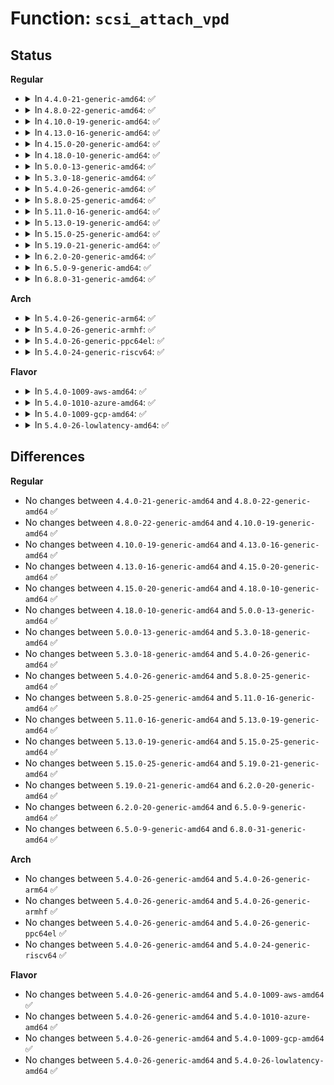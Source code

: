 # Function: <code>scsi_attach_vpd</code>

## Status
<b>Regular</b>
<ul>
<li>
<details>
<summary>In <code>4.4.0-21-generic-amd64</code>: ✅</summary>

```c
void scsi_attach_vpd(struct scsi_device * sdev)
```

```json
{
  "name": "scsi_attach_vpd",
  "collision_type": "Unique Global",
  "inline_type": "No",
  "funcs": [
    {
      "addr": 18446744071584775072,
      "name": "scsi_attach_vpd",
      "external": true,
      "loc": "drivers/scsi/scsi.c:779",
      "file": "drivers/scsi/scsi.c",
      "inline": "seen, unknown",
      "caller_inline": [],
      "caller_func": [
        "drivers/scsi/scsi_scan.c:scsi_probe_and_add_lun"
      ]
    }
  ],
  "symbols": [
    {
      "addr": 18446744071584775072,
      "name": "scsi_attach_vpd",
      "section": ".text",
      "bind": "STB_GLOBAL",
      "size": 425
    }
  ]
}
```
</details>
</li>
<li>
<details>
<summary>In <code>4.8.0-22-generic-amd64</code>: ✅</summary>

```c
void scsi_attach_vpd(struct scsi_device * sdev)
```

```json
{
  "name": "scsi_attach_vpd",
  "collision_type": "Unique Global",
  "inline_type": "No",
  "funcs": [
    {
      "addr": 18446744071585134992,
      "name": "scsi_attach_vpd",
      "external": true,
      "loc": "drivers/scsi/scsi.c:779",
      "file": "drivers/scsi/scsi.c",
      "inline": "seen, unknown",
      "caller_inline": [],
      "caller_func": [
        "drivers/scsi/scsi_scan.c:scsi_rescan_device",
        "drivers/scsi/scsi_scan.c:scsi_probe_and_add_lun"
      ]
    }
  ],
  "symbols": [
    {
      "addr": 18446744071585134992,
      "name": "scsi_attach_vpd",
      "section": ".text",
      "bind": "STB_GLOBAL",
      "size": 562
    }
  ]
}
```
</details>
</li>
<li>
<details>
<summary>In <code>4.10.0-19-generic-amd64</code>: ✅</summary>

```c
void scsi_attach_vpd(struct scsi_device * sdev)
```

```json
{
  "name": "scsi_attach_vpd",
  "collision_type": "Unique Global",
  "inline_type": "No",
  "funcs": [
    {
      "addr": 18446744071585329136,
      "name": "scsi_attach_vpd",
      "external": true,
      "loc": "drivers/scsi/scsi.c:782",
      "file": "drivers/scsi/scsi.c",
      "inline": "seen, unknown",
      "caller_inline": [],
      "caller_func": [
        "drivers/scsi/scsi_scan.c:scsi_rescan_device",
        "drivers/scsi/scsi_scan.c:scsi_probe_and_add_lun"
      ]
    }
  ],
  "symbols": [
    {
      "addr": 18446744071585329136,
      "name": "scsi_attach_vpd",
      "section": ".text",
      "bind": "STB_GLOBAL",
      "size": 562
    }
  ]
}
```
</details>
</li>
<li>
<details>
<summary>In <code>4.13.0-16-generic-amd64</code>: ✅</summary>

```c
void scsi_attach_vpd(struct scsi_device * sdev)
```

```json
{
  "name": "scsi_attach_vpd",
  "collision_type": "Unique Global",
  "inline_type": "No",
  "funcs": [
    {
      "addr": 18446744071585414608,
      "name": "scsi_attach_vpd",
      "external": true,
      "loc": "drivers/scsi/scsi.c:423",
      "file": "drivers/scsi/scsi.c",
      "inline": "seen, unknown",
      "caller_inline": [],
      "caller_func": [
        "drivers/scsi/scsi_scan.c:scsi_rescan_device",
        "drivers/scsi/scsi_scan.c:scsi_probe_and_add_lun"
      ]
    }
  ],
  "symbols": [
    {
      "addr": 18446744071585414608,
      "name": "scsi_attach_vpd",
      "section": ".text",
      "bind": "STB_GLOBAL",
      "size": 562
    }
  ]
}
```
</details>
</li>
<li>
<details>
<summary>In <code>4.15.0-20-generic-amd64</code>: ✅</summary>

```c
void scsi_attach_vpd(struct scsi_device * sdev)
```

```json
{
  "name": "scsi_attach_vpd",
  "collision_type": "Unique Global",
  "inline_type": "No",
  "funcs": [
    {
      "addr": 18446744071585844960,
      "name": "scsi_attach_vpd",
      "external": true,
      "loc": "drivers/scsi/scsi.c:474",
      "file": "drivers/scsi/scsi.c",
      "inline": "seen, unknown",
      "caller_inline": [],
      "caller_func": [
        "drivers/scsi/scsi_scan.c:scsi_rescan_device",
        "drivers/scsi/scsi_scan.c:scsi_probe_and_add_lun"
      ]
    }
  ],
  "symbols": [
    {
      "addr": 18446744071585844960,
      "name": "scsi_attach_vpd",
      "section": ".text",
      "bind": "STB_GLOBAL",
      "size": 195
    }
  ]
}
```
</details>
</li>
<li>
<details>
<summary>In <code>4.18.0-10-generic-amd64</code>: ✅</summary>

```c
void scsi_attach_vpd(struct scsi_device * sdev)
```

```json
{
  "name": "scsi_attach_vpd",
  "collision_type": "Unique Global",
  "inline_type": "No",
  "funcs": [
    {
      "addr": 18446744071586092032,
      "name": "scsi_attach_vpd",
      "external": true,
      "loc": "drivers/scsi/scsi.c:474",
      "file": "drivers/scsi/scsi.c",
      "inline": "seen, unknown",
      "caller_inline": [],
      "caller_func": [
        "drivers/scsi/scsi_scan.c:scsi_rescan_device",
        "drivers/scsi/scsi_scan.c:scsi_probe_and_add_lun"
      ]
    }
  ],
  "symbols": [
    {
      "addr": 18446744071586092032,
      "name": "scsi_attach_vpd",
      "section": ".text",
      "bind": "STB_GLOBAL",
      "size": 186
    }
  ]
}
```
</details>
</li>
<li>
<details>
<summary>In <code>5.0.0-13-generic-amd64</code>: ✅</summary>

```c
void scsi_attach_vpd(struct scsi_device * sdev)
```

```json
{
  "name": "scsi_attach_vpd",
  "collision_type": "Unique Global",
  "inline_type": "No",
  "funcs": [
    {
      "addr": 18446744071586238208,
      "name": "scsi_attach_vpd",
      "external": true,
      "loc": "drivers/scsi/scsi.c:474",
      "file": "drivers/scsi/scsi.c",
      "inline": "seen, unknown",
      "caller_inline": [],
      "caller_func": [
        "drivers/scsi/scsi_scan.c:scsi_rescan_device",
        "drivers/scsi/scsi_scan.c:scsi_probe_and_add_lun"
      ]
    }
  ],
  "symbols": [
    {
      "addr": 18446744071586238208,
      "name": "scsi_attach_vpd",
      "section": ".text",
      "bind": "STB_GLOBAL",
      "size": 186
    }
  ]
}
```
</details>
</li>
<li>
<details>
<summary>In <code>5.3.0-18-generic-amd64</code>: ✅</summary>

```c
void scsi_attach_vpd(struct scsi_device * sdev)
```

```json
{
  "name": "scsi_attach_vpd",
  "collision_type": "Unique Global",
  "inline_type": "No",
  "funcs": [
    {
      "addr": 18446744071586481632,
      "name": "scsi_attach_vpd",
      "external": true,
      "loc": "drivers/scsi/scsi.c:454",
      "file": "drivers/scsi/scsi.c",
      "inline": "seen, unknown",
      "caller_inline": [],
      "caller_func": [
        "drivers/scsi/scsi_scan.c:scsi_rescan_device",
        "drivers/scsi/scsi_scan.c:scsi_add_lun"
      ]
    }
  ],
  "symbols": [
    {
      "addr": 18446744071586481632,
      "name": "scsi_attach_vpd",
      "section": ".text",
      "bind": "STB_GLOBAL",
      "size": 199
    }
  ]
}
```
</details>
</li>
<li>
<details>
<summary>In <code>5.4.0-26-generic-amd64</code>: ✅</summary>

```c
void scsi_attach_vpd(struct scsi_device * sdev)
```

```json
{
  "name": "scsi_attach_vpd",
  "collision_type": "Unique Global",
  "inline_type": "No",
  "funcs": [
    {
      "addr": 18446744071586629424,
      "name": "scsi_attach_vpd",
      "external": true,
      "loc": "drivers/scsi/scsi.c:454",
      "file": "drivers/scsi/scsi.c",
      "inline": "seen, unknown",
      "caller_inline": [],
      "caller_func": [
        "drivers/scsi/scsi_scan.c:scsi_rescan_device",
        "drivers/scsi/scsi_scan.c:scsi_add_lun"
      ]
    }
  ],
  "symbols": [
    {
      "addr": 18446744071586629424,
      "name": "scsi_attach_vpd",
      "section": ".text",
      "bind": "STB_GLOBAL",
      "size": 199
    }
  ]
}
```
</details>
</li>
<li>
<details>
<summary>In <code>5.8.0-25-generic-amd64</code>: ✅</summary>

```c
void scsi_attach_vpd(struct scsi_device * sdev)
```

```json
{
  "name": "scsi_attach_vpd",
  "collision_type": "Unique Global",
  "inline_type": "No",
  "funcs": [
    {
      "addr": 18446744071587424816,
      "name": "scsi_attach_vpd",
      "external": true,
      "loc": "drivers/scsi/scsi.c:440",
      "file": "drivers/scsi/scsi.c",
      "inline": "seen, unknown",
      "caller_inline": [],
      "caller_func": [
        "drivers/scsi/scsi_scan.c:scsi_rescan_device",
        "drivers/scsi/scsi_scan.c:scsi_add_lun"
      ]
    }
  ],
  "symbols": [
    {
      "addr": 18446744071587424816,
      "name": "scsi_attach_vpd",
      "section": ".text",
      "bind": "STB_GLOBAL",
      "size": 561
    }
  ]
}
```
</details>
</li>
<li>
<details>
<summary>In <code>5.11.0-16-generic-amd64</code>: ✅</summary>

```c
void scsi_attach_vpd(struct scsi_device * sdev)
```

```json
{
  "name": "scsi_attach_vpd",
  "collision_type": "Unique Global",
  "inline_type": "No",
  "funcs": [
    {
      "addr": 18446744071587494512,
      "name": "scsi_attach_vpd",
      "external": true,
      "loc": "drivers/scsi/scsi.c:440",
      "file": "drivers/scsi/scsi.c",
      "inline": "seen, unknown",
      "caller_inline": [],
      "caller_func": [
        "drivers/scsi/scsi_scan.c:scsi_rescan_device",
        "drivers/scsi/scsi_scan.c:scsi_add_lun"
      ]
    }
  ],
  "symbols": [
    {
      "addr": 18446744071587494512,
      "name": "scsi_attach_vpd",
      "section": ".text",
      "bind": "STB_GLOBAL",
      "size": 561
    }
  ]
}
```
</details>
</li>
<li>
<details>
<summary>In <code>5.13.0-19-generic-amd64</code>: ✅</summary>

```c
void scsi_attach_vpd(struct scsi_device * sdev)
```

```json
{
  "name": "scsi_attach_vpd",
  "collision_type": "Unique Global",
  "inline_type": "No",
  "funcs": [
    {
      "addr": 18446744071587376368,
      "name": "scsi_attach_vpd",
      "external": true,
      "loc": "drivers/scsi/scsi.c:453",
      "file": "drivers/scsi/scsi.c",
      "inline": "seen, unknown",
      "caller_inline": [],
      "caller_func": [
        "drivers/scsi/scsi_scan.c:scsi_rescan_device",
        "drivers/scsi/scsi_scan.c:scsi_add_lun"
      ]
    }
  ],
  "symbols": [
    {
      "addr": 18446744071587376368,
      "name": "scsi_attach_vpd",
      "section": ".text",
      "bind": "STB_GLOBAL",
      "size": 561
    }
  ]
}
```
</details>
</li>
<li>
<details>
<summary>In <code>5.15.0-25-generic-amd64</code>: ✅</summary>

```c
void scsi_attach_vpd(struct scsi_device * sdev)
```

```json
{
  "name": "scsi_attach_vpd",
  "collision_type": "Unique Global",
  "inline_type": "No",
  "funcs": [
    {
      "addr": 18446744071587943952,
      "name": "scsi_attach_vpd",
      "external": true,
      "loc": "drivers/scsi/scsi.c:446",
      "file": "drivers/scsi/scsi.c",
      "inline": "seen, unknown",
      "caller_inline": [],
      "caller_func": [
        "drivers/scsi/scsi_scan.c:scsi_rescan_device",
        "drivers/scsi/scsi_scan.c:scsi_add_lun"
      ]
    }
  ],
  "symbols": [
    {
      "addr": 18446744071587943952,
      "name": "scsi_attach_vpd",
      "section": ".text",
      "bind": "STB_GLOBAL",
      "size": 561
    }
  ]
}
```
</details>
</li>
<li>
<details>
<summary>In <code>5.19.0-21-generic-amd64</code>: ✅</summary>

```c
void scsi_attach_vpd(struct scsi_device * sdev)
```

```json
{
  "name": "scsi_attach_vpd",
  "collision_type": "Unique Global",
  "inline_type": "No",
  "funcs": [
    {
      "addr": 18446744071589298992,
      "name": "scsi_attach_vpd",
      "external": true,
      "loc": "drivers/scsi/scsi.c:464",
      "file": "drivers/scsi/scsi.c",
      "inline": "seen, unknown",
      "caller_inline": [],
      "caller_func": [
        "drivers/scsi/scsi_scan.c:scsi_rescan_device",
        "drivers/scsi/scsi_scan.c:scsi_add_lun"
      ]
    }
  ],
  "symbols": [
    {
      "addr": 18446744071589298992,
      "name": "scsi_attach_vpd",
      "section": ".text",
      "bind": "STB_GLOBAL",
      "size": 884
    }
  ]
}
```
</details>
</li>
<li>
<details>
<summary>In <code>6.2.0-20-generic-amd64</code>: ✅</summary>

```c
void scsi_attach_vpd(struct scsi_device * sdev)
```

```json
{
  "name": "scsi_attach_vpd",
  "collision_type": "Unique Global",
  "inline_type": "No",
  "funcs": [
    {
      "addr": 18446744071590862112,
      "name": "scsi_attach_vpd",
      "external": true,
      "loc": "drivers/scsi/scsi.c:464",
      "file": "drivers/scsi/scsi.c",
      "inline": "seen, unknown",
      "caller_inline": [],
      "caller_func": [
        "drivers/scsi/scsi_scan.c:scsi_rescan_device",
        "drivers/scsi/scsi_scan.c:scsi_add_lun"
      ]
    }
  ],
  "symbols": [
    {
      "addr": 18446744071590862112,
      "name": "scsi_attach_vpd",
      "section": ".text",
      "bind": "STB_GLOBAL",
      "size": 881
    }
  ]
}
```
</details>
</li>
<li>
<details>
<summary>In <code>6.5.0-9-generic-amd64</code>: ✅</summary>

```c
void scsi_attach_vpd(struct scsi_device * sdev)
```

```json
{
  "name": "scsi_attach_vpd",
  "collision_type": "Unique Global",
  "inline_type": "No",
  "funcs": [
    {
      "addr": 18446744071591204416,
      "name": "scsi_attach_vpd",
      "external": true,
      "loc": "drivers/scsi/scsi.c:474",
      "file": "drivers/scsi/scsi.c",
      "inline": "seen, unknown",
      "caller_inline": [],
      "caller_func": [
        "drivers/scsi/scsi_scan.c:scsi_rescan_device",
        "drivers/scsi/scsi_scan.c:scsi_add_lun"
      ]
    }
  ],
  "symbols": [
    {
      "addr": 18446744071591204416,
      "name": "scsi_attach_vpd",
      "section": ".text",
      "bind": "STB_GLOBAL",
      "size": 888
    }
  ]
}
```
</details>
</li>
<li>
<details>
<summary>In <code>6.8.0-31-generic-amd64</code>: ✅</summary>

```c
void scsi_attach_vpd(struct scsi_device * sdev)
```

```json
{
  "name": "scsi_attach_vpd",
  "collision_type": "Unique Global",
  "inline_type": "No",
  "funcs": [
    {
      "addr": 18446744071591551536,
      "name": "scsi_attach_vpd",
      "external": true,
      "loc": "drivers/scsi/scsi.c:492",
      "file": "drivers/scsi/scsi.c",
      "inline": "seen, unknown",
      "caller_inline": [],
      "caller_func": [
        "drivers/scsi/scsi_scan.c:scsi_rescan_device",
        "drivers/scsi/scsi_scan.c:scsi_add_lun"
      ]
    }
  ],
  "symbols": [
    {
      "addr": 18446744071591551536,
      "name": "scsi_attach_vpd",
      "section": ".text",
      "bind": "STB_GLOBAL",
      "size": 888
    }
  ]
}
```
</details>
</li>
</ul>
<b>Arch</b>
<ul>
<li>
<details>
<summary>In <code>5.4.0-26-generic-arm64</code>: ✅</summary>

```c
void scsi_attach_vpd(struct scsi_device * sdev)
```

```json
{
  "name": "scsi_attach_vpd",
  "collision_type": "Unique Global",
  "inline_type": "No",
  "funcs": [
    {
      "addr": 18446603336499522888,
      "name": "scsi_attach_vpd",
      "external": true,
      "loc": "drivers/scsi/scsi.c:454",
      "file": "drivers/scsi/scsi.c",
      "inline": "seen, unknown",
      "caller_inline": [],
      "caller_func": [
        "drivers/scsi/scsi_scan.c:scsi_rescan_device",
        "drivers/scsi/scsi_scan.c:scsi_add_lun"
      ]
    }
  ],
  "symbols": [
    {
      "addr": 18446603336499522888,
      "name": "scsi_attach_vpd",
      "section": ".text",
      "bind": "STB_GLOBAL",
      "size": 248
    }
  ]
}
```
</details>
</li>
<li>
<details>
<summary>In <code>5.4.0-26-generic-armhf</code>: ✅</summary>

```c
void scsi_attach_vpd(struct scsi_device * sdev)
```

```json
{
  "name": "scsi_attach_vpd",
  "collision_type": "Unique Global",
  "inline_type": "No",
  "funcs": [
    {
      "addr": 3231990184,
      "name": "scsi_attach_vpd",
      "external": true,
      "loc": "drivers/scsi/scsi.c:454",
      "file": "drivers/scsi/scsi.c",
      "inline": "seen, unknown",
      "caller_inline": [],
      "caller_func": [
        "drivers/scsi/scsi_scan.c:scsi_rescan_device",
        "drivers/scsi/scsi_scan.c:scsi_add_lun"
      ]
    }
  ],
  "symbols": [
    {
      "addr": 3231990184,
      "name": "scsi_attach_vpd",
      "section": ".text",
      "bind": "STB_GLOBAL",
      "size": 200
    }
  ]
}
```
</details>
</li>
<li>
<details>
<summary>In <code>5.4.0-26-generic-ppc64el</code>: ✅</summary>

```c
void scsi_attach_vpd(struct scsi_device * sdev)
```

```json
{
  "name": "scsi_attach_vpd",
  "collision_type": "Unique Global",
  "inline_type": "No",
  "funcs": [
    {
      "addr": 13835058055292813696,
      "name": "scsi_attach_vpd",
      "external": true,
      "loc": "drivers/scsi/scsi.c:454",
      "file": "drivers/scsi/scsi.c",
      "inline": "seen, unknown",
      "caller_inline": [],
      "caller_func": [
        "drivers/scsi/scsi_scan.c:scsi_rescan_device",
        "drivers/scsi/scsi_scan.c:scsi_add_lun"
      ]
    }
  ],
  "symbols": [
    {
      "addr": 13835058055292813696,
      "name": "scsi_attach_vpd",
      "section": ".text",
      "bind": "STB_GLOBAL",
      "size": 336
    }
  ]
}
```
</details>
</li>
<li>
<details>
<summary>In <code>5.4.0-24-generic-riscv64</code>: ✅</summary>

```c
void scsi_attach_vpd(struct scsi_device * sdev)
```

```json
{
  "name": "scsi_attach_vpd",
  "collision_type": "Unique Global",
  "inline_type": "No",
  "funcs": [
    {
      "addr": 18446743936276729556,
      "name": "scsi_attach_vpd",
      "external": true,
      "loc": "drivers/scsi/scsi.c:454",
      "file": "drivers/scsi/scsi.c",
      "inline": "seen, unknown",
      "caller_inline": [],
      "caller_func": [
        "drivers/scsi/scsi_scan.c:scsi_rescan_device",
        "drivers/scsi/scsi_scan.c:scsi_add_lun"
      ]
    }
  ],
  "symbols": [
    {
      "addr": 18446743936276729556,
      "name": "scsi_attach_vpd",
      "section": ".text",
      "bind": "STB_GLOBAL",
      "size": 210
    }
  ]
}
```
</details>
</li>
</ul>
<b>Flavor</b>
<ul>
<li>
<details>
<summary>In <code>5.4.0-1009-aws-amd64</code>: ✅</summary>

```c
void scsi_attach_vpd(struct scsi_device * sdev)
```

```json
{
  "name": "scsi_attach_vpd",
  "collision_type": "Unique Global",
  "inline_type": "No",
  "funcs": [
    {
      "addr": 18446744071586319904,
      "name": "scsi_attach_vpd",
      "external": true,
      "loc": "drivers/scsi/scsi.c:454",
      "file": "drivers/scsi/scsi.c",
      "inline": "seen, unknown",
      "caller_inline": [],
      "caller_func": [
        "drivers/scsi/scsi_scan.c:scsi_rescan_device",
        "drivers/scsi/scsi_scan.c:scsi_add_lun"
      ]
    }
  ],
  "symbols": [
    {
      "addr": 18446744071586319904,
      "name": "scsi_attach_vpd",
      "section": ".text",
      "bind": "STB_GLOBAL",
      "size": 199
    }
  ]
}
```
</details>
</li>
<li>
<details>
<summary>In <code>5.4.0-1010-azure-amd64</code>: ✅</summary>

```c
void scsi_attach_vpd(struct scsi_device * sdev)
```

```json
{
  "name": "scsi_attach_vpd",
  "collision_type": "Unique Global",
  "inline_type": "No",
  "funcs": [
    {
      "addr": 18446744071586161232,
      "name": "scsi_attach_vpd",
      "external": true,
      "loc": "drivers/scsi/scsi.c:454",
      "file": "drivers/scsi/scsi.c",
      "inline": "seen, unknown",
      "caller_inline": [],
      "caller_func": [
        "drivers/scsi/scsi_scan.c:scsi_rescan_device",
        "drivers/scsi/scsi_scan.c:scsi_add_lun"
      ]
    }
  ],
  "symbols": [
    {
      "addr": 18446744071586161232,
      "name": "scsi_attach_vpd",
      "section": ".text",
      "bind": "STB_GLOBAL",
      "size": 199
    }
  ]
}
```
</details>
</li>
<li>
<details>
<summary>In <code>5.4.0-1009-gcp-amd64</code>: ✅</summary>

```c
void scsi_attach_vpd(struct scsi_device * sdev)
```

```json
{
  "name": "scsi_attach_vpd",
  "collision_type": "Unique Global",
  "inline_type": "No",
  "funcs": [
    {
      "addr": 18446744071586577392,
      "name": "scsi_attach_vpd",
      "external": true,
      "loc": "drivers/scsi/scsi.c:454",
      "file": "drivers/scsi/scsi.c",
      "inline": "seen, unknown",
      "caller_inline": [],
      "caller_func": [
        "drivers/scsi/scsi_scan.c:scsi_rescan_device",
        "drivers/scsi/scsi_scan.c:scsi_add_lun"
      ]
    }
  ],
  "symbols": [
    {
      "addr": 18446744071586577392,
      "name": "scsi_attach_vpd",
      "section": ".text",
      "bind": "STB_GLOBAL",
      "size": 199
    }
  ]
}
```
</details>
</li>
<li>
<details>
<summary>In <code>5.4.0-26-lowlatency-amd64</code>: ✅</summary>

```c
void scsi_attach_vpd(struct scsi_device * sdev)
```

```json
{
  "name": "scsi_attach_vpd",
  "collision_type": "Unique Global",
  "inline_type": "No",
  "funcs": [
    {
      "addr": 18446744071586689616,
      "name": "scsi_attach_vpd",
      "external": true,
      "loc": "drivers/scsi/scsi.c:454",
      "file": "drivers/scsi/scsi.c",
      "inline": "seen, unknown",
      "caller_inline": [],
      "caller_func": [
        "drivers/scsi/scsi_scan.c:scsi_rescan_device",
        "drivers/scsi/scsi_scan.c:scsi_add_lun"
      ]
    }
  ],
  "symbols": [
    {
      "addr": 18446744071586689616,
      "name": "scsi_attach_vpd",
      "section": ".text",
      "bind": "STB_GLOBAL",
      "size": 199
    }
  ]
}
```
</details>
</li>
</ul>

## Differences
<b>Regular</b>
<ul>
<li>
No changes between <code>4.4.0-21-generic-amd64</code> and <code>4.8.0-22-generic-amd64</code> ✅
</li>
<li>
No changes between <code>4.8.0-22-generic-amd64</code> and <code>4.10.0-19-generic-amd64</code> ✅
</li>
<li>
No changes between <code>4.10.0-19-generic-amd64</code> and <code>4.13.0-16-generic-amd64</code> ✅
</li>
<li>
No changes between <code>4.13.0-16-generic-amd64</code> and <code>4.15.0-20-generic-amd64</code> ✅
</li>
<li>
No changes between <code>4.15.0-20-generic-amd64</code> and <code>4.18.0-10-generic-amd64</code> ✅
</li>
<li>
No changes between <code>4.18.0-10-generic-amd64</code> and <code>5.0.0-13-generic-amd64</code> ✅
</li>
<li>
No changes between <code>5.0.0-13-generic-amd64</code> and <code>5.3.0-18-generic-amd64</code> ✅
</li>
<li>
No changes between <code>5.3.0-18-generic-amd64</code> and <code>5.4.0-26-generic-amd64</code> ✅
</li>
<li>
No changes between <code>5.4.0-26-generic-amd64</code> and <code>5.8.0-25-generic-amd64</code> ✅
</li>
<li>
No changes between <code>5.8.0-25-generic-amd64</code> and <code>5.11.0-16-generic-amd64</code> ✅
</li>
<li>
No changes between <code>5.11.0-16-generic-amd64</code> and <code>5.13.0-19-generic-amd64</code> ✅
</li>
<li>
No changes between <code>5.13.0-19-generic-amd64</code> and <code>5.15.0-25-generic-amd64</code> ✅
</li>
<li>
No changes between <code>5.15.0-25-generic-amd64</code> and <code>5.19.0-21-generic-amd64</code> ✅
</li>
<li>
No changes between <code>5.19.0-21-generic-amd64</code> and <code>6.2.0-20-generic-amd64</code> ✅
</li>
<li>
No changes between <code>6.2.0-20-generic-amd64</code> and <code>6.5.0-9-generic-amd64</code> ✅
</li>
<li>
No changes between <code>6.5.0-9-generic-amd64</code> and <code>6.8.0-31-generic-amd64</code> ✅
</li>
</ul>
<b>Arch</b>
<ul>
<li>
No changes between <code>5.4.0-26-generic-amd64</code> and <code>5.4.0-26-generic-arm64</code> ✅
</li>
<li>
No changes between <code>5.4.0-26-generic-amd64</code> and <code>5.4.0-26-generic-armhf</code> ✅
</li>
<li>
No changes between <code>5.4.0-26-generic-amd64</code> and <code>5.4.0-26-generic-ppc64el</code> ✅
</li>
<li>
No changes between <code>5.4.0-26-generic-amd64</code> and <code>5.4.0-24-generic-riscv64</code> ✅
</li>
</ul>
<b>Flavor</b>
<ul>
<li>
No changes between <code>5.4.0-26-generic-amd64</code> and <code>5.4.0-1009-aws-amd64</code> ✅
</li>
<li>
No changes between <code>5.4.0-26-generic-amd64</code> and <code>5.4.0-1010-azure-amd64</code> ✅
</li>
<li>
No changes between <code>5.4.0-26-generic-amd64</code> and <code>5.4.0-1009-gcp-amd64</code> ✅
</li>
<li>
No changes between <code>5.4.0-26-generic-amd64</code> and <code>5.4.0-26-lowlatency-amd64</code> ✅
</li>
</ul>
